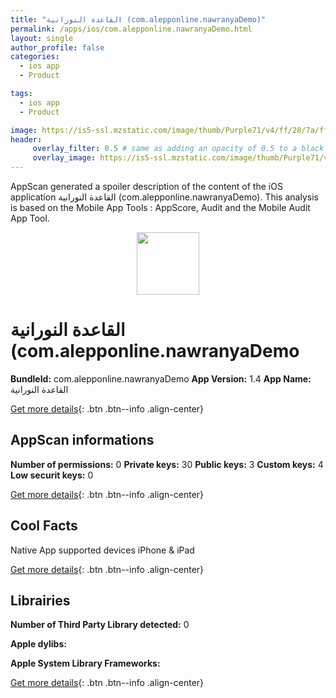 ```yaml
---
title: "القاعدة النورانية (com.alepponline.nawranyaDemo)"
permalink: /apps/ios/com.alepponline.nawranyaDemo.html
layout: single
author_profile: false
categories: 
  - ios app 
  - Product 

tags: 
  - ios app 
  - Product 

image: https://is5-ssl.mzstatic.com/image/thumb/Purple71/v4/ff/28/7a/ff287a12-4d1e-5829-699b-393a5b673a6d/mzl.taelylxf.png/512x512bb.jpg
header: 
     overlay_filter: 0.5 # same as adding an opacity of 0.5 to a black background
     overlay_image: https://is5-ssl.mzstatic.com/image/thumb/Purple71/v4/ff/28/7a/ff287a12-4d1e-5829-699b-393a5b673a6d/mzl.taelylxf.png/512x512bb.jpg
---
```

AppScan generated a spoiler description of the content of the iOS application القاعدة النورانية (com.alepponline.nawranyaDemo). This analysis is based on the Mobile App Tools : AppScore, Audit and the Mobile Audit App Tool.

  
  
<div style="text-align: center;"><img src="https://is5-ssl.mzstatic.com/image/thumb/Purple71/v4/ff/28/7a/ff287a12-4d1e-5829-699b-393a5b673a6d/mzl.taelylxf.png/512x512bb.jpg" width="100" height="100"></div>  
  
# القاعدة النورانية (com.alepponline.nawranyaDemo

**BundleId:** com.alepponline.nawranyaDemo
**App Version:** 1.4
**App Name:** القاعدة النورانية


[Get more details](/pricing.html){: .btn .btn--info .align-center}  
  
## AppScan informations 

**Number of permissions:** 0
**Private keys:** 30
**Public keys:** 3
**Custom keys:** 4
**Low securit keys:** 0
  
[Get more details](/pricing.html){: .btn .btn--info .align-center}

## Cool Facts

Native App
supported devices iPhone & iPad
  
[Get more details](/pricing.html){: .btn .btn--info .align-center}

## Librairies 
**Number of Third Party Library detected:** 0

**Apple dylibs:**


**Apple System Library Frameworks:**


  
[Get more details](/pricing.html){: .btn .btn--info .align-center}

